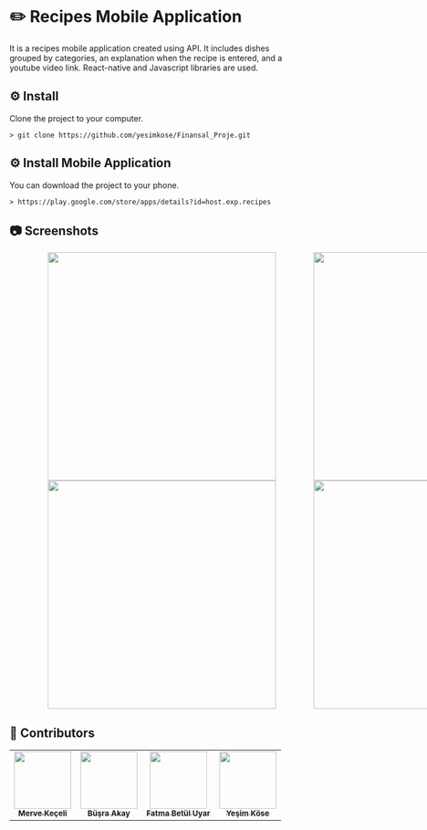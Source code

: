 # ✏️ Recipes Mobile Application

It is a recipes mobile application created using API. It includes dishes grouped by categories, an explanation when the recipe is entered, and a youtube video link. React-native and Javascript libraries are used.

## ⚙️ Install

Clone the project to your computer.
```
> git clone https://github.com/yesimkose/Finansal_Proje.git
```

## ⚙️ Install Mobile Application

You can download the project to your phone.

```
> https://play.google.com/store/apps/details?id=host.exp.recipes
```

## 📷 Screenshots

<div style="display: flex; width: 1000px; justify-content: space-evenly;">
  <img src="https://play-lh.googleusercontent.com/OPdTWq5l1zLnCos6OuJno7RQ84lKaEjqsUz2gAE3_u3xGGdwZfkLGsKevmWRE4wx=w1920-h969-rw" width="400px;" alt=""/>
  <img src="https://play-lh.googleusercontent.com/EdMf-GdO6M0t8roE3vVaEDrlvAVX2b8WIBDTvPX6gbEijqnQhd_pkprpTFZ25YfESPc=w1920-h969-rw" width="400px;" alt=""/>
</div>
<div style="display: flex; width: 1000px; justify-content: space-evenly;">
  <img src="https://play-lh.googleusercontent.com/U_-k9_P5VGdaagBHc3leLHq8eyQaYODXva6o5H380RKLtZ5oQU__0OFIvmW48CsOWF4=w1920-h969-rw" width="400px;" alt=""/>
  <img src="https://play-lh.googleusercontent.com/wJY86ElJnWuM4160w67ILYxqA7x58KfWOY4ck8KPUtRAtNAh_t0JhsE1xfNMqvFKkAQ=w1920-h969-rw" width="400px;" alt=""/>
</div>

## 🎯 Contributors
<table>
  <tr>
    <td align="center"><a href="https://www.linkedin.com/in/merveekeceli/"><img src="https://avatars.githubusercontent.com/u/56134222?v=4" width="100px;" alt=""/><br /><sub><b>Merve Keçeli</b></sub></a><br /></td>
    <td align="center"><a href="https://www.linkedin.com/in/busraakay/"><img src="https://avatars.githubusercontent.com/u/61781887?v=4" width="100px;" alt=""/><br /><sub><b>Büşra Akay</b></sub></a><br /></td>
    <td align="center"><a href="https://www.linkedin.com/in/fatmabetuluyar/"><img src="https://avatars.githubusercontent.com/u/69481739?v=4" width="100px;" alt=""/><br /><sub><b>Fatma Betül Uyar</b></sub></a><br /></td>
    <td align="center"><a href="https://www.linkedin.com/in/yesim-kose/"><img src="https://avatars.githubusercontent.com/u/63107139?v=4" width="100px;" alt=""/><br /><sub><b>Yeşim Köse</b></sub></a><br /></td>
  </tr>
</table>
